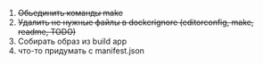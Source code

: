 1. ~~Обьединить команды make~~
2. ~~Удалить не нужные файлы в dockerignore (editorconfig, make, readme, TODO)~~
3. Собирать образ из build app
4. что-то придумать с manifest.json
